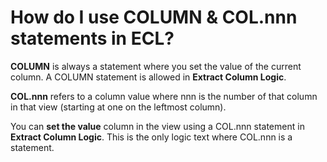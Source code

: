 
# How do I use COLUMN & COL.nnn statements in ECL? 

**COLUMN** is always a statement where you set the value of the current column. A COLUMN statement is allowed in **Extract Column Logic**.

**COL.nnn** refers to a column value where nnn is the number of that column in that view \(starting at one on the leftmost column\).

You can **set the value** column in the view using a COL.nnn statement in **Extract Column Logic**. This is the only logic text where COL.nnn is a statement.

